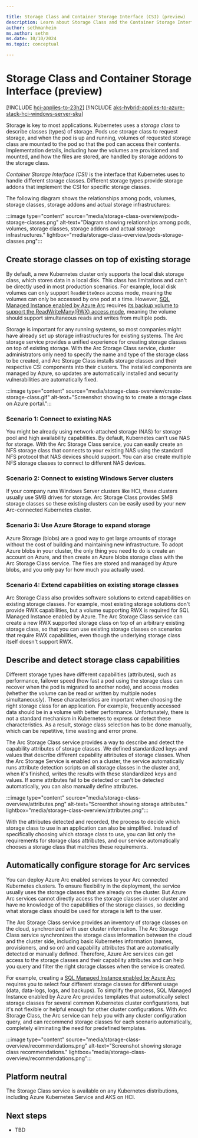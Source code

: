 ```yaml
---

title: Storage Class and Container Storage Interface (CSI) (preview)
description: Learn about Storage Class and the Container Storage Interface (CSI) in AKS enabled by Arc.
author: sethmanheim
ms.author: sethm
ms.date: 10/10/2024
ms.topic: conceptual

---
```


# Storage Class and Container Storage Interface (preview)

[!INCLUDE [hci-applies-to-23h2](includes/hci-applies-to-23h2.md)]
[!INCLUDE [aks-hybrid-applies-to-azure-stack-hci-windows-server-sku](includes/aks-hci-applies-to-skus/aks-hybrid-applies-to-azure-stack-hci-windows-server-sku.md)]

Storage is key to most applications. Kubernetes uses a *storage class* to describe classes (types) of storage. Pods use storage class to request storage, and when the pod is up and running, volumes of requested storage class are mounted to the pod so that the pod can access their contents. Implementation details, including how the volumes are provisioned and mounted, and how the files are stored, are handled by storage addons to the storage class.

*Container Storage Interface (CSI)* is the interface that Kubernetes uses to handle different storage classes. Different storage types provide storage addons that implement the CSI for specific storage classes.

The following diagram shows the relationships among pods, volumes, storage classes, storage addons and actual storage infrastructures:

:::image type="content" source="media/storage-class-overview/pods-storage-classes.png" alt-text="Diagram showing relationships among pods, volumes, storage classes, storage addons and actual storage infrastructures." lightbox="media/storage-class-overview/pods-storage-classes.png":::

## Create storage classes on top of existing storage

By default, a new Kubernetes cluster only supports the local disk storage class, which stores data in a local disk. This class has limitations and can't be directly used in most production scenarios. For example, local disk volumes can only support `ReadWriteOnce` access mode, meaning the volumes can only be accessed by one pod at a time. However, [SQL Managed Instance enabled by Azure Arc](/azure/azure-arc/data/managed-instance-overview) requires [its backup volume to support the ReadWriteMany(RWX) access mode](/azure/azure-arc/data/create-sql-managed-instance?tabs=directly-connected-mode#create-an-azure-arc-enabled-sql-managed-instance), meaning the volume should support simultaneous reads and writes from multiple pods.

Storage is important for any running systems, so most companies might have already set up storage infrastructures for existing systems. The Arc storage service provides a unified experience for creating storage classes on top of existing storage. With the Arc Storage Class service, cluster administrators only need to specify the name and type of the storage class to be created, and Arc Storage Class installs storage classes and their respective CSI components into their clusters. The installed components are managed by Azure, so updates are automatically installed and security vulnerabilities are automatically fixed.

:::image type="content" source="media/storage-class-overview/create-storage-class.gif" alt-text="Screenshot showing to to create a storage class on Azure portal.":::

### Scenario 1: Connect to existing NAS

You might be already using network-attached storage (NAS) for storage pool and high availability capabilities. By default, Kubernetes can't use NAS for storage. With the Arc Storage Class service, you can easily create an NFS storage class that connects to your existing NAS using the standard NFS protocol that NAS devices should support. You can also create multiple NFS storage classes to connect to different NAS devices.

### Scenario 2: Connect to existing Windows Server clusters

If your company runs Windows Server clusters like HCI, these clusters usually use SMB drives for storage. Arc Storage Class provides SMB storage classes so these existing clusters can be easily used by your new Arc-connected Kubernetes cluster.

### Scenario 3: Use Azure Storage to expand storage

Azure Storage (blobs) are a good way to get large amounts of storage without the cost of building and maintaining new infrastructure. To adopt Azure blobs in your cluster, the only thing you need to do is create an account on Azure, and then create an Azure blobs storage class with the Arc Storage Class service. The files are stored and managed by Azure blobs, and you only pay for how much you actually used.

### Scenario 4: Extend capabilities on existing storage classes

Arc Storage Class also provides software solutions to extend capabilities on existing storage classes. For example, most existing storage solutions don't provide RWX capabilities, but a volume supporting RWX is required for SQL Managed Instance enabled by Azure. The Arc Storage Class service can create a new RWX supported storage class on top of an arbitrary existing storage class, so that you can use existing storage classes on scenarios that require RWX capabilities, even though the underlying storage class itself doesn't support RWX.

## Describe and detect storage class capabilities

Different storage types have different capabilities (attributes), such as performance, failover speed (how fast a pod using the storage class can recover when the pod is migrated to another node), and access modes (whether the volume can be read or written by multiple nodes simultaneously). These characteristics are important when choosing the right storage class for an application. For example, frequently accessed data should be in a volume with better performance. Unfortunately, there is not a standard mechanism in Kubernetes to express or detect these characteristics. As a result, storage class selection has to be done manually, which can be repetitive, time wasting and error prone.

The Arc Storage Class service provides a way to describe and detect the capability attributes of storage classes. We defined standardized keys and values that describe different capability attributes of storage classes. When the Arc Storage Service is enabled on a cluster, the service automatically runs attribute detection scripts on all storage classes in the cluster and, when it's finished, writes the results with these standardized keys and values. If some attributes fail to be detected or can't be detected automatically, you can also manually define attributes.

:::image type="content" source="media/storage-class-overview/attributes.png" alt-text="Screenthot showing storage attributes." lightbox="media/storage-class-overview/attributes.png":::

With the attributes detected and recorded, the process to decide which storage class to use in an application can also be simplified. Instead of specifically choosing which storage class to use, you can list only the requirements for storage class attributes, and our service automatically chooses a storage class that matches these requirements.

## Automatically configure storage for Arc services

You can deploy Azure Arc enabled services to your Arc connected Kubernetes clusters. To ensure flexibility in the deployment, the service usually uses the storage classes that are already on the cluster. But Azure Arc services cannot directly access the storage classes in user cluster and have no knowledge of the capabilities of the storage classes, so deciding what storage class should be used for storage is left to the user.

The Arc Storage Class service provides an inventory of storage classes on the cloud, synchronized with user cluster information. The Arc Storage Class service synchronizes the storage class information between the cloud and the cluster side, including basic Kubernetes information (names, provisioners, and so on) and capability attributes that are automatically detected or manually defined. Therefore, Azure Arc services can get access to the storage classes and their capability attributes and can help you query and filter the right storage classes when the service is created.

For example, creating a [SQL Managed Instance enabled by Azure Arc](/azure/azure-arc/data/managed-instance-overview) requires you to select four different storage classes for different usage (data, data-logs, logs, and backups). To simplify the process, SQL Managed Instance enabled by Azure Arc provides templates that automatically select storage classes for several common Kubernetes cluster configurations, but it's not flexible or helpful enough for other cluster configurations. With Arc Storage Class, the Arc service can help you with any cluster configuration query, and can recommend storage classes for each scenario automatically, completely eliminating the need for predefined templates.

:::image type="content" source="media/storage-class-overview/recommendations.png" alt-text="Screenshot showing storage class recommendations." lightbox="media/storage-class-overview/recommendations.png":::

## Platform neutral

The Storage Class service is available on any Kubernetes distributions, including Azure Kubernetes Service and AKS on HCI.

## Next steps

- TBD
